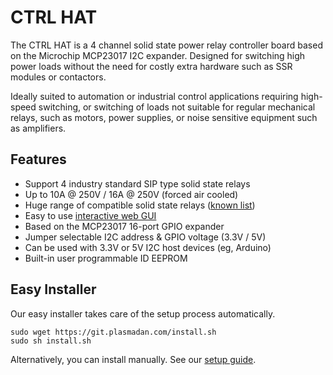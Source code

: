 <!--
---
name: CTRL HAT
class: board
type: io, relay, motor
formfactor: HAT
manufacturer: PlasmaDan
description: SIP style solid state relay (SSR) home automation and industrial control HAT for Raspberry Pi.
url: https://plasmadan.com/ctrlhat
github: https://github.com/plasmadancom/CTRL-HAT
schematic: https://plasmadan.shop/ctrl-hat-v1-2-schematic/
buy: https://plasmadan.com/ctrlhat
image: 'ctrl-hat.png'
pincount: 40
eeprom: yes
power:
  '1':
  '2':
  '4':
ground:
  '6':
  '9':
  '14':
  '20':
  '25':
pin:
  '3':
    mode: i2c
  '5':
    mode: i2c
i2c:
  '0x20':
    alternate: [ '0x21', '0x22', '0x23', '0x24', '0x25', '0x26', '0x27' ]
    name: MCP23017
    device: MCP23017
-->
# CTRL HAT

The CTRL HAT is a 4 channel solid state power relay controller board based on the Microchip MCP23017 I2C expander. Designed for switching high power loads without the need for costly extra hardware such as SSR modules or contactors.

Ideally suited to automation or industrial control applications requiring high-speed switching, or switching of loads not suitable for regular mechanical relays, such as motors, power supplies, or noise sensitive equipment such as amplifiers.

## Features

* Support 4 industry standard SIP type solid state relays
* Up to 10A @ 250V / 16A @ 250V (forced air cooled)
* Huge range of compatible solid state relays ([known list](https://github.com/plasmadancom/CTRL-HAT#known-compatible-solid-state-relays))
* Easy to use [interactive web GUI](https://io.plasmadan.com/ctrlhat)
* Based on the MCP23017 16-port GPIO expander
* Jumper selectable I2C address & GPIO voltage (3.3V / 5V)
* Can be used with 3.3V or 5V I2C host devices (eg, Arduino)
* Built-in user programmable ID EEPROM

## Easy Installer

Our easy installer takes care of the setup process automatically.

```
sudo wget https://git.plasmadan.com/install.sh
sudo sh install.sh
```

Alternatively, you can install manually. See our [setup guide](https://github.com/plasmadancom/HAT-GUI#setup-guide).